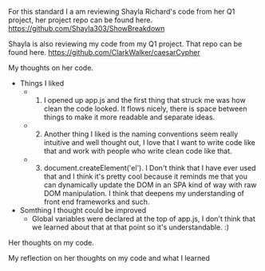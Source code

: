 For this standard I a am reviewing Shayla Richard's code from her Q1 project, her project repo can be found here. https://github.com/Shayla303/ShowBreakdown

Shayla is also reviewing my code from my Q1 project.  That repo can be found here. https://github.com/ClarkWalker/caesarCypher

My thoughts on her code.
* Things I liked
  * 1. I opened up app.js and the first thing that struck me was how clean the code looked.  It flows nicely, there is space between things to make it more readable and separate ideas.
  * 2. Another thing I liked is the naming conventions seem really intuitive and well thought out, I love that I want to write code like that and work with people who write clean code like that.
  * 3. document.createElement('el').  I Don't think that I have ever used that and I think it's pretty cool because it reminds me that you can dynamically update the DOM in an SPA kind of way with raw DOM manipulation.  I think that deepens my understanding of front end frameworks and such.
* Somthing I thought could be improved
  * Global variables were declared at the top of app.js, I don't think that we learned about that at that point so it's understandable.  :)


Her thoughts on my code.


My reflection on her thoughts on my code and what I learned
